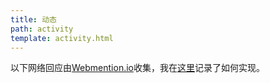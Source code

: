 ```yaml
---
title: 动态
path: activity
template: activity.html
---
```


以下网络回应由[Webmention.io](https://webmention.io/)收集，我在[这里](/content/blog/indieweb.en.md)记录了如何实现。
